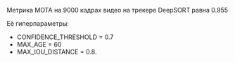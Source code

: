Метрика MOTA на 9000 кадрах видео на трекере DeepSORT равна 0.955

Её гиперпараметры:
- CONFIDENCE_THRESHOLD = 0.7
- MAX_AGE = 60
- MAX_IOU_DISTANCE = 0.8.
